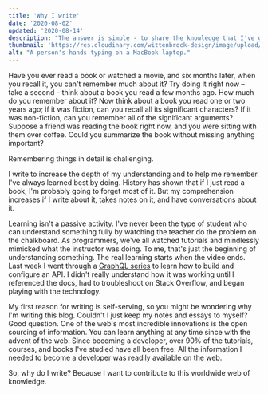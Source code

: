 ```yaml
---
title: 'Why I write'
date: '2020-08-02'
updated: '2020-08-14'
description: "The answer is simple - to share the knowledge that I've gained."
thumbnail: 'https://res.cloudinary.com/wittenbrock-design/image/upload/c_scale,f_auto,q_auto:best,w_1024/v1599369859/wittenbrock-design/why-i-write_t9xnfp.jpg'
alt: "A person's hands typing on a MacBook laptop."
---
```


Have you ever read a book or watched a movie, and six months later, when you recall it, you can't remember much about it? Try doing it right now – take a second – think about a book you read a few months ago. How much do you remember about it? Now think about a book you read one or two years ago; if it was fiction, can you recall all its significant characters? If it was non-fiction, can you remember all of the significant arguments? Suppose a friend was reading the book right now, and you were sitting with them over coffee. Could you summarize the book without missing anything important?

Remembering things in detail is challenging.

I write to increase the depth of my understanding and to help me remember. I've always learned best by doing. History has shown that if I just read a book, I'm probably going to forget most of it. But my comprehension increases if I write about it, takes notes on it, and have conversations about it.

Learning isn't a passive activity. I've never been the type of student who can understand something fully by watching the teacher do the problem on the chalkboard. As programmers, we've all watched tutorials and mindlessly mimicked what the instructor was doing. To me, that's just the beginning of understanding something. The real learning starts when the video ends. Last week I went through a [GraphQL series](https://www.leveluptutorials.com/tutorials/how-to-make-a-graphql-api) to learn how to build and configure an API. I didn't really understand how it was working until I referenced the docs, had to troubleshoot on Stack Overflow, and began playing with the technology.

My first reason for writing is self-serving, so you might be wondering why I'm writing this blog. Couldn't I just keep my notes and essays to myself? Good question. One of the web's most incredible innovations is the open sourcing of information. You can learn anything at any time since with the advent of the web. Since becoming a developer, over 90% of the tutorials, courses, and books I've studied have all been free. All the information I needed to become a developer was readily available on the web.

So, why do I write? Because I want to contribute to this worldwide web of knowledge.
